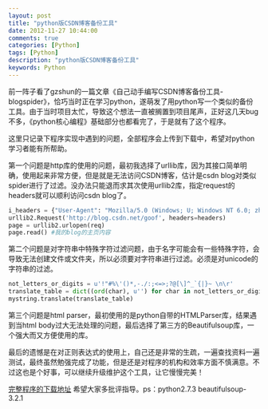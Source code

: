 ```yaml
---
layout: post
title: "python版CSDN博客备份工具"
date: 2012-11-27 10:44:00
comments: true
categories: [Python]
tags: [Python]
description: "python版CSDN博客备份工具"
keywords: Python
---
```


前一阵子看了gzshun的一篇文章《自己动手编写CSDN博客备份工具-blogspider》，恰巧当时正在学习python，遂萌发了用python写一个类似的备份工具。由于当时项目太忙，导致这个想法一直被搁置到项目尾声，正好这几天bug不多，《python核心编程》基础部分也都看完了，于是就有了这个程序。

这里只记录下程序实现中遇到的问题，全部程序会上传到下载中，希望对python学习者能有所帮助。

第一个问题是http库的使用的问题，最初我选择了urllib库，因为其接口简单明确，使用起来非常方便，但是就是无法访问CSDN博客，估计是csdn blog对类似spider进行了过滤。没办法只能退而求其次使用urllib2库，指定request的headers就可以顺利访问csdn blog了。
```python
i_headers = {"User-Agent": "Mozilla/5.0 (Windows; U; Windows NT 6.0; zh-CN; rv:1.9.1) Gecko/20090624 Firefox/3.5"}
urllib2.Request('http://blog.csdn.net/goof', headers=headers)
page = urllib2.urlopen(req)
page.read() #我的blog的主页内容
```

第二个问题是对字符串中特殊字符过滤问题，由于名字可能会有一些特殊字符，会导致无法创建文件或文件夹，所以必须要对字符串进行过滤。必须是对unicode的字符串的过滤。
```python
not_letters_or_digits = u'!"#%\'()*,-./:;<=>;?@[\]^_`{|}~ \n\r'
translate_table = dict((ord(char), u'') for char in not_letters_or_digits)
mystring.translate(translate_table)
```

第三个问题是html parser，最初使用的是python自带的HTMLParser库，结果遇到当html body过大无法处理的问题，最后选择了第三方的Beautifulsoup库，一个强大而又方便使用的库。

最后的遗憾是在对正则表达式的使用上，自己还是非常的生疏，一遍查找资料一遍测试，最终虽然勉强完成了功能，但是还是对程序的机构和效率方面不慎满意。不过这也是个好事，可以继续升级维护这个工具，让它慢慢完美！

[完整程序的下载地址](http://download.csdn.net/detail/goof/4805444)
希望大家多批评指导。ps：python2.7.3 beautifulsoup-3.2.1
